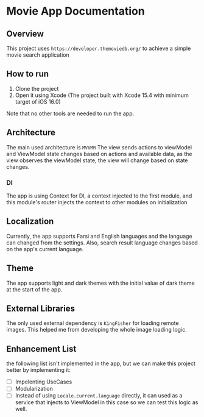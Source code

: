# Movie App Documentation

## Overview
This project uses `https://developer.themoviedb.org/` to achieve a simple movie search application

## How to run
1. Clone the project
2. Open it using Xcode (The project built with Xcode 15.4 with minimum target of iOS 16.0)

Note that no other tools are needed to run the app.

## Architecture
The main used architecture is `MVVMR`
The view sends actions to viewModel and ViewModel state changes based on actions and available data, as the view observes the viewModel state, the view will change based on state changes.

### DI
The app is using Context for DI, a context injected to the first module, and this module's router injects the context to other modules on initialization

## Localization
Currently, the app supports Farsi and English languages and the language can changed from the settings. Also, search result language changes based on the app's current language.

## Theme
The app supports light and dark themes with the initial value of dark theme at the start of the app.

## External Libraries
The only used external dependency is `KingFisher` for loading remote images.
This helped me from developing the whole image loading logic.

## Enhancement List
the following list isn't implemented in the app, but we can make this project better by implementing it:
- [ ] Impelenting UseCases
- [ ] Modularization
- [ ] Instead of using `Locale.current.language` directly, it can used as a service that injects to ViewModel in this case so we can test this logic as well.

